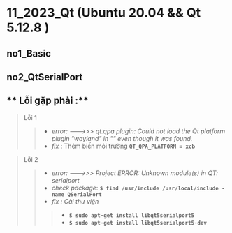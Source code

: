 # 11_2023_Qt (Ubuntu 20.04 && Qt 5.12.8 )

## **no1_Basic**


## **no2_QtSerialPort**

## ** Lỗi gặp phải :**
> Lỗi 1
>>- _error: --->>> qt.qpa.plugin: Could not load the Qt platform plugin "wayland" in "" even though it was found._
>>- _fix_ : Thêm biến môi trường  **```QT_QPA_PLATFORM = xcb```**

> Lỗi 2
>>- _error: --->>> Project ERROR: Unknown module(s) in QT: serialport_
>>- _check package_: **```$ find /usr/include /usr/local/include -name QSerialPort```**
>>- _fix : Cài thư viện_
>>>- **```$ sudo apt-get install libqt5serialport5```**
>>>- **```$ sudo apt-get install libqt5serialport5-dev```**

 
